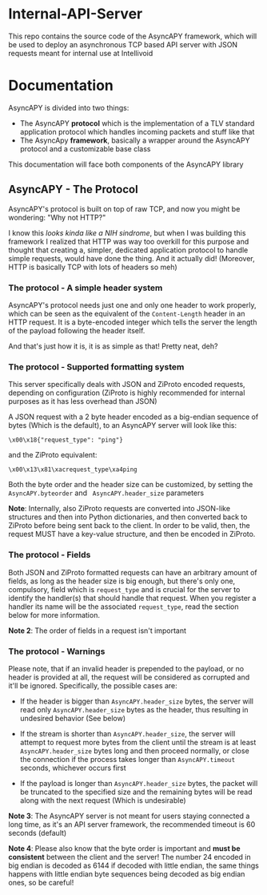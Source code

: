 # Internal-API-Server
This repo contains the source code of the AsyncAPY framework, which will be used to deploy an asynchronous TCP based API server with JSON requests meant for internal use at Intellivoid

# Documentation

AsyncAPY is divided into two things:

- The AsyncAPY **protocol** which is the implementation of a TLV standard application protocol which handles incoming packets and stuff like that
- The AsyncApy **framework**, basically a wrapper around the AsyncAPY protocol and a customizable base class
            




This documentation will face both components of the AsyncAPY library


## AsyncAPY - The Protocol

AsyncAPY's protocol is built on top of raw TCP, and now you might be wondering: "Why not HTTP?"
												                 
I know this _looks kinda like a NIH sindrome_, but when I was building this framework I realized that HTTP was way too overkill for this purpose
and thought that creating a, simpler, dedicated application protocol to handle simple requests, would have done the thing. And it actually did!
(Moreover, HTTP is basically TCP with lots of headers so meh)

### The protocol - A simple header system

AsyncAPY's protocol needs just one and only one header to work properly, which can be seen as the equivalent of the `Content-Length` header in an HTTP request. It is a byte-encoded integer which tells the server the length of the payload following the header itself. 

And that's just how it is, it is as simple as that! Pretty neat, deh? 



### The protocol - Supported formatting system

This server specifically deals with JSON and ZiProto encoded requests, depending on configuration (ZiProto is highly recommended for internal purposes as it has less overhead than JSON) 

A JSON request with a 2 byte header encoded as a big-endian sequence of bytes (Which is the default), to an AsyncAPY server will look like this:

```\x00\x18{"request_type": "ping"}```

and the ZiProto equivalent:

```\x00\x13\x81\xacrequest_type\xa4ping```

Both the byte order and the header size can be customized, by setting the `AsyncAPY.byteorder` and ` AsyncAPY.header_size` parameters

__Note__: Internally, also ZiProto requests are converted into JSON-like structures and then into Python dictionaries, and then converted back to ZiProto before
being sent back to the client. In order to be valid, then, the request MUST have a key-value structure, and then be encoded in ZiProto. 


### The protocol - Fields

Both JSON and ZiProto formatted requests can have an arbitrary amount of fields, as long as the header size is big enough, but there's only one, compulsory, field which is `request_type` and is crucial for the server to identify the handler(s) that should handle that request. When you register a handler its name will be the associated `request_type`, read the section below for more information. 

__Note 2__: The order of fields in a request isn't important


### The protocol - Warnings

Please note, that if an invalid header is prepended to the payload, or no header is provided at all, the request will be considered as corrupted and it'll be ignored. Specifically, the possible cases are:

- If the header is bigger than `AsyncAPY.header_size` bytes, the server will read only `AsyncAPY.header_size` bytes as the header, thus resulting in undesired behavior (See below) 

- If the stream is shorter than `AsyncAPY.header_size`, the server will attempt to request more bytes from the client until the stream is at least `AsyncAPY.header_size` bytes long and then proceed normally, or close the connection if the process takes longer than `AsyncAPY.timeout` seconds, whichever occurs first

- If the payload is longer than `AsyncAPY.header_size` bytes, the packet will be truncated to the specified size and the remaining bytes will be read along with the next request (Which is undesirable)


__Note 3__: The AsyncAPY server is not meant for users staying connected a long time, as it's an API server framework, the recommended timeout is 60 seconds (default) 

__Note 4__: Please also know that the byte order is important and __must be consistent__ between the client and the server! The number 24 encoded in big endian is decoded as 6144 if decoded with little endian, the same things happens with little endian byte sequences being decoded as big endian ones, so be careful! 
